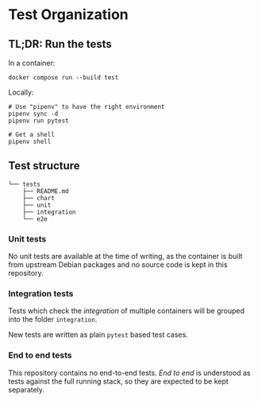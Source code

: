 # Test Organization

## TL;DR: Run the tests

In a container:

```shell
docker compose run --build test
```

Locally:

```shell
# Use "pipenv" to have the right environment
pipenv sync -d
pipenv run pytest

# Get a shell
pipenv shell
```


## Test structure

```
└── tests
    ├── README.md
    ├── chart
    ├── unit
    ├── integration
    └── e2e
```

### Unit tests

No unit tests are available at the time of writing,
as the container is built from upstream Debian packages
and no source code is kept in this repository.

### Integration tests

Tests which check the *integration* of multiple containers will be grouped into
the folder `integration`.

New tests are written as plain `pytest` based test cases.

### End to end tests

This repository contains no end-to-end tests. *End to end* is understood as
tests against the full running stack, so they are expected to be kept
separately.
